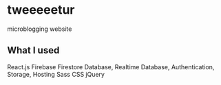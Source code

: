 # tweeeeetur
microblogging website

## What I used

React.js
Firebase Firestore Database, Realtime Database, Authentication, Storage, Hosting
Sass CSS
jQuery